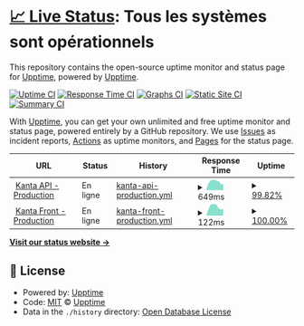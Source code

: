 # [📈 Live Status](https://pierrelepetit.com): <!--live status--> **Tous les systèmes sont opérationnels**

This repository contains the open-source uptime monitor and status page for [Upptime](https://upptime.js.org), powered by [Upptime](https://github.com/upptime/upptime).

[![Uptime CI](https://github.com/pilep/kanta-uptime/workflows/Uptime%20CI/badge.svg)](https://github.com/pilep/kanta-uptime/actions?query=workflow%3A%22Uptime+CI%22)
[![Response Time CI](https://github.com/pilep/kanta-uptime/workflows/Response%20Time%20CI/badge.svg)](https://github.com/pilep/kanta-uptime/actions?query=workflow%3A%22Response+Time+CI%22)
[![Graphs CI](https://github.com/pilep/kanta-uptime/workflows/Graphs%20CI/badge.svg)](https://github.com/pilep/kanta-uptime/actions?query=workflow%3A%22Graphs+CI%22)
[![Static Site CI](https://github.com/pilep/kanta-uptime/workflows/Static%20Site%20CI/badge.svg)](https://github.com/pilep/kanta-uptime/actions?query=workflow%3A%22Static+Site+CI%22)
[![Summary CI](https://github.com/pilep/kanta-uptime/workflows/Summary%20CI/badge.svg)](https://github.com/pilep/kanta-uptime/actions?query=workflow%3A%22Summary+CI%22)

With [Upptime](https://upptime.js.org), you can get your own unlimited and free uptime monitor and status page, powered entirely by a GitHub repository. We use [Issues](https://github.com/upptime/upptime/issues) as incident reports, [Actions](https://github.com/pilep/kanta-uptime/actions) as uptime monitors, and [Pages](https://pierrelepetit.com) for the status page.

<!--start: status pages-->
<!-- This summary is generated by Upptime (https://github.com/upptime/upptime) -->
<!-- Do not edit this manually, your changes will be overwritten -->
<!-- prettier-ignore -->
| URL | Status | History | Response Time | Uptime |
| --- | ------ | ------- | ------------- | ------ |
| <img alt="" src="https://icons.duckduckgo.com/ip3/app.kanta.fr.ico" height="13"> [Kanta API - Production](https://app.kanta.fr/api/v1/info) | En ligne | [kanta-api-production.yml](https://github.com/Kanta-Inc/kanta-uptime/commits/HEAD/history/kanta-api-production.yml) | <details><summary><img alt="Response time graph" src="./graphs/kanta-api-production/response-time-week.png" height="20"> 649ms</summary><br><a href="https://status.kanta.fr/history/kanta-api-production"><img alt="Response time 636" src="https://img.shields.io/endpoint?url=https%3A%2F%2Fraw.githubusercontent.com%2FKanta-Inc%2Fkanta-uptime%2FHEAD%2Fapi%2Fkanta-api-production%2Fresponse-time.json"></a><br><a href="https://status.kanta.fr/history/kanta-api-production"><img alt="24-hour response time 498" src="https://img.shields.io/endpoint?url=https%3A%2F%2Fraw.githubusercontent.com%2FKanta-Inc%2Fkanta-uptime%2FHEAD%2Fapi%2Fkanta-api-production%2Fresponse-time-day.json"></a><br><a href="https://status.kanta.fr/history/kanta-api-production"><img alt="7-day response time 649" src="https://img.shields.io/endpoint?url=https%3A%2F%2Fraw.githubusercontent.com%2FKanta-Inc%2Fkanta-uptime%2FHEAD%2Fapi%2Fkanta-api-production%2Fresponse-time-week.json"></a><br><a href="https://status.kanta.fr/history/kanta-api-production"><img alt="30-day response time 614" src="https://img.shields.io/endpoint?url=https%3A%2F%2Fraw.githubusercontent.com%2FKanta-Inc%2Fkanta-uptime%2FHEAD%2Fapi%2Fkanta-api-production%2Fresponse-time-month.json"></a><br><a href="https://status.kanta.fr/history/kanta-api-production"><img alt="1-year response time 634" src="https://img.shields.io/endpoint?url=https%3A%2F%2Fraw.githubusercontent.com%2FKanta-Inc%2Fkanta-uptime%2FHEAD%2Fapi%2Fkanta-api-production%2Fresponse-time-year.json"></a></details> | <details><summary><a href="https://status.kanta.fr/history/kanta-api-production">99.82%</a></summary><a href="https://status.kanta.fr/history/kanta-api-production"><img alt="All-time uptime 99.97%" src="https://img.shields.io/endpoint?url=https%3A%2F%2Fraw.githubusercontent.com%2FKanta-Inc%2Fkanta-uptime%2FHEAD%2Fapi%2Fkanta-api-production%2Fuptime.json"></a><br><a href="https://status.kanta.fr/history/kanta-api-production"><img alt="24-hour uptime 100.00%" src="https://img.shields.io/endpoint?url=https%3A%2F%2Fraw.githubusercontent.com%2FKanta-Inc%2Fkanta-uptime%2FHEAD%2Fapi%2Fkanta-api-production%2Fuptime-day.json"></a><br><a href="https://status.kanta.fr/history/kanta-api-production"><img alt="7-day uptime 99.82%" src="https://img.shields.io/endpoint?url=https%3A%2F%2Fraw.githubusercontent.com%2FKanta-Inc%2Fkanta-uptime%2FHEAD%2Fapi%2Fkanta-api-production%2Fuptime-week.json"></a><br><a href="https://status.kanta.fr/history/kanta-api-production"><img alt="30-day uptime 99.96%" src="https://img.shields.io/endpoint?url=https%3A%2F%2Fraw.githubusercontent.com%2FKanta-Inc%2Fkanta-uptime%2FHEAD%2Fapi%2Fkanta-api-production%2Fuptime-month.json"></a><br><a href="https://status.kanta.fr/history/kanta-api-production"><img alt="1-year uptime 99.95%" src="https://img.shields.io/endpoint?url=https%3A%2F%2Fraw.githubusercontent.com%2FKanta-Inc%2Fkanta-uptime%2FHEAD%2Fapi%2Fkanta-api-production%2Fuptime-year.json"></a></details>
| <img alt="" src="https://icons.duckduckgo.com/ip3/app.kanta.fr.ico" height="13"> [Kanta Front - Production](https://app.kanta.fr) | En ligne | [kanta-front-production.yml](https://github.com/Kanta-Inc/kanta-uptime/commits/HEAD/history/kanta-front-production.yml) | <details><summary><img alt="Response time graph" src="./graphs/kanta-front-production/response-time-week.png" height="20"> 122ms</summary><br><a href="https://status.kanta.fr/history/kanta-front-production"><img alt="Response time 112" src="https://img.shields.io/endpoint?url=https%3A%2F%2Fraw.githubusercontent.com%2FKanta-Inc%2Fkanta-uptime%2FHEAD%2Fapi%2Fkanta-front-production%2Fresponse-time.json"></a><br><a href="https://status.kanta.fr/history/kanta-front-production"><img alt="24-hour response time 95" src="https://img.shields.io/endpoint?url=https%3A%2F%2Fraw.githubusercontent.com%2FKanta-Inc%2Fkanta-uptime%2FHEAD%2Fapi%2Fkanta-front-production%2Fresponse-time-day.json"></a><br><a href="https://status.kanta.fr/history/kanta-front-production"><img alt="7-day response time 122" src="https://img.shields.io/endpoint?url=https%3A%2F%2Fraw.githubusercontent.com%2FKanta-Inc%2Fkanta-uptime%2FHEAD%2Fapi%2Fkanta-front-production%2Fresponse-time-week.json"></a><br><a href="https://status.kanta.fr/history/kanta-front-production"><img alt="30-day response time 115" src="https://img.shields.io/endpoint?url=https%3A%2F%2Fraw.githubusercontent.com%2FKanta-Inc%2Fkanta-uptime%2FHEAD%2Fapi%2Fkanta-front-production%2Fresponse-time-month.json"></a><br><a href="https://status.kanta.fr/history/kanta-front-production"><img alt="1-year response time 111" src="https://img.shields.io/endpoint?url=https%3A%2F%2Fraw.githubusercontent.com%2FKanta-Inc%2Fkanta-uptime%2FHEAD%2Fapi%2Fkanta-front-production%2Fresponse-time-year.json"></a></details> | <details><summary><a href="https://status.kanta.fr/history/kanta-front-production">100.00%</a></summary><a href="https://status.kanta.fr/history/kanta-front-production"><img alt="All-time uptime 99.98%" src="https://img.shields.io/endpoint?url=https%3A%2F%2Fraw.githubusercontent.com%2FKanta-Inc%2Fkanta-uptime%2FHEAD%2Fapi%2Fkanta-front-production%2Fuptime.json"></a><br><a href="https://status.kanta.fr/history/kanta-front-production"><img alt="24-hour uptime 100.00%" src="https://img.shields.io/endpoint?url=https%3A%2F%2Fraw.githubusercontent.com%2FKanta-Inc%2Fkanta-uptime%2FHEAD%2Fapi%2Fkanta-front-production%2Fuptime-day.json"></a><br><a href="https://status.kanta.fr/history/kanta-front-production"><img alt="7-day uptime 100.00%" src="https://img.shields.io/endpoint?url=https%3A%2F%2Fraw.githubusercontent.com%2FKanta-Inc%2Fkanta-uptime%2FHEAD%2Fapi%2Fkanta-front-production%2Fuptime-week.json"></a><br><a href="https://status.kanta.fr/history/kanta-front-production"><img alt="30-day uptime 100.00%" src="https://img.shields.io/endpoint?url=https%3A%2F%2Fraw.githubusercontent.com%2FKanta-Inc%2Fkanta-uptime%2FHEAD%2Fapi%2Fkanta-front-production%2Fuptime-month.json"></a><br><a href="https://status.kanta.fr/history/kanta-front-production"><img alt="1-year uptime 99.97%" src="https://img.shields.io/endpoint?url=https%3A%2F%2Fraw.githubusercontent.com%2FKanta-Inc%2Fkanta-uptime%2FHEAD%2Fapi%2Fkanta-front-production%2Fuptime-year.json"></a></details>

<!--end: status pages-->

[**Visit our status website →**](https://pierrelepetit.com)

## 📄 License

- Powered by: [Upptime](https://github.com/upptime/upptime)
- Code: [MIT](./LICENSE) © [Upptime](https://upptime.js.org)
- Data in the `./history` directory: [Open Database License](https://opendatacommons.org/licenses/odbl/1-0/)
